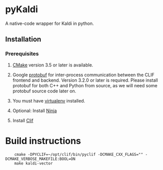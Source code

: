# pyKaldi
A native-code wrapper for Kaldi in python.

## Installation

### Prerequisites

 1. [CMake](http://llvm.org/docs/CMake.html) version 3.5 or later is available.

 2. Google [protobuf](https://developers.google.com/protocol-buffers/docs/downloads)
    for inter-process communication between the CLIF frontend and backend.
    Version 3.2.0 or later is required.
    Please install protobuf for both C++ and Python from source, as we will
    need some protobuf source code later on.

 3. You must have [virtualenv](https://pypi.python.org/pypi/virtualenv)
    installed.
    
 4. Optional: Install [Ninja](https://github.com/ninja-build/ninja)
    
 4. Install [Clif](https://github.com/google/clif/)
    
# Build instructions
```
	cmake -DPYCLIF=~/opt/clif/bin/pyclif -DCMAKE_CXX_FLAGS="" -DCMAKE_VERBOSE_MAKEFILE:BOOL=ON
	make kaldi-vector
```
